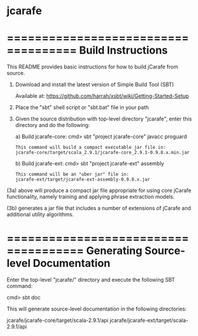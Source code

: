 jcarafe
=======

====================================
Build Instructions
====================================

This README provides basic instructions for how to build jCarafe
from source.

1) Download and install the latest version of Simple Build Tool (SBT)

   Available at: https://github.com/harrah/xsbt/wiki/Getting-Started-Setup

2) Place the "sbt" shell script or "sbt.bat" file in your path

3) Given the source distribution with top-level directory "jcarafe", enter this
   directory and do the following:

   a) Build jcarafe-core:
       cmd> sbt "project jcarafe-core" javacc proguard

       This command will build a compact executable jar file in:
       jcarafe-core/target/scala_2.9.1/jcarafe-core_2.9.1-0.9.8.x.min.jar

   b) Build jcarafe-ext:
       cmd> sbt "project jcarafe-ext" assembly

       This command will be an "uber jar" file in:
       jcarafe-ext/target/jcarafe-ext-assembly-0.9.8.x.jar


(3a) above will produce a compact jar file appropriate for using core jCarafe
functionality, namely training and applying phrase extraction models.

(3b) generates a jar file that includes a number of extensions of jCarafe and 
additional utility algorithms.

=====================================
Generating Source-level Documentation
=====================================

Enter the top-level "jcarafe/" directory and execute the following SBT command:

  cmd> sbt doc

This will generate source-level documentation in the following directories:

  jcarafe/jcarafe-core/target/scala-2.9.1/api
  jcarafe/jcarafe-ext/target/scala-2.9.1/api

